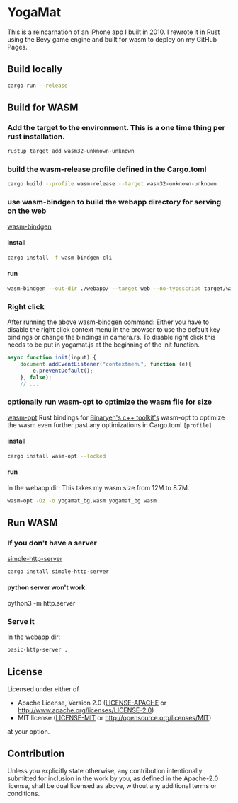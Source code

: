 # YogaMat

This is a reincarnation of an iPhone app I built in 2010.
I rewrote it in Rust using the Bevy game engine and built for wasm to deploy
on my GitHub Pages.

## Build locally
```bash
cargo run --release
```
## Build for WASM
### Add the target to the environment. This is a one time thing per rust installation.
```bash
rustup target add wasm32-unknown-unknown
```
### build the wasm-release profile defined in the Cargo.toml
```bash
cargo build --profile wasm-release --target wasm32-unknown-unknown
```
### use wasm-bindgen to build the webapp directory for serving on the web
[wasm-bindgen](https://rustwasm.github.io/wasm-bindgen/)
#### install
```bash
cargo install -f wasm-bindgen-cli
```
#### run
```bash
wasm-bindgen --out-dir ./webapp/ --target web --no-typescript target/wasm32-unknown-unknown/wasm-release/yogamat.wasm
```
### Right click
After running the above wasm-bindgen command:
Either you have to disable the right click context menu in the browser to use the default key bindings or change the bindings in camera.rs.
To disable right click this needs to be put in yogamat.js at the beginning of the init function.
```javascript
async function init(input) {
    document.addEventListener("contextmenu", function (e){
        e.preventDefault();
    }, false);
    // ...
```
### optionally run [wasm-opt](https://crates.io/crates/wasm-opt) to optimize the wasm file for size
[wasm-opt](https://crates.io/crates/wasm-opt)
Rust bindings for [Binaryen's c++ toolkit's](https://github.com/WebAssembly/binaryen) wasm-opt
to optimize the wasm even further past any optimizations in Cargo.toml `[profile]`
#### install
```bash
cargo install wasm-opt --locked
```
#### run
In the webapp dir:
This takes my wasm size from 12M to 8.7M.
```bash
wasm-opt -Oz -o yogamat_bg.wasm yogamat_bg.wasm
```
## Run WASM
### If you don't have a server
[simple-http-server](https://crates.io/crates/simple-http-server)
```bash
cargo install simple-http-server
```
#### python server won't work
python3 -m http.server

### Serve it
In the webapp dir:
```bash
basic-http-server .
```
## License

Licensed under either of

 * Apache License, Version 2.0
   ([LICENSE-APACHE](LICENSE-APACHE) or http://www.apache.org/licenses/LICENSE-2.0)
 * MIT license
   ([LICENSE-MIT](LICENSE-MIT) or http://opensource.org/licenses/MIT)

at your option.

## Contribution

Unless you explicitly state otherwise, any contribution intentionally submitted
for inclusion in the work by you, as defined in the Apache-2.0 license, shall be
dual licensed as above, without any additional terms or conditions.
